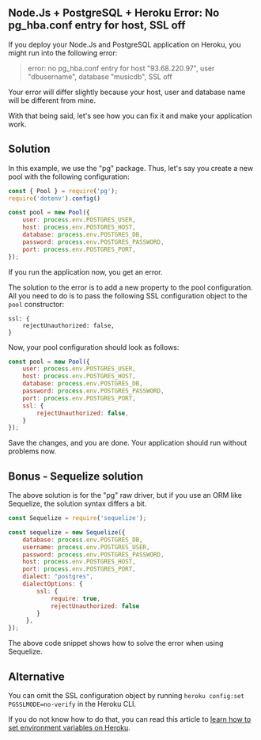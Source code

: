 ## Node.Js + PostgreSQL + Heroku Error: No pg_hba.conf entry for host, SSL off

If you deploy your Node.Js and PostgreSQL application on Heroku, you might run into the following error:

> error: no pg_hba.conf entry for host "93.68.220.97", user "dbusername", database "musicdb", SSL off

Your error will differ slightly because your host, user and database name will be different from mine.

With that being said, let's see how you can fix it and make your application work.

## Solution

In this example, we use the "pg" package. Thus, let's say you create a new pool with the following configuration:

```javascript
const { Pool } = require('pg');
require('dotenv').config()

const pool = new Pool({
    user: process.env.POSTGRES_USER,
    host: process.env.POSTGRES_HOST,
    database: process.env.POSTGRES_DB,
    password: process.env.POSTGRES_PASSWORD,
    port: process.env.POSTGRES_PORT,
});
```

If you run the application now, you get an error.

The solution to the error is to add a new property to the pool configuration. All you need to do is to pass the following SSL configuration object to the `pool` constructor:

```
ssl: {
    rejectUnauthorized: false,
}
```

Now, your pool configuration should look as follows:

```javascript
const pool = new Pool({
    user: process.env.POSTGRES_USER,
    host: process.env.POSTGRES_HOST,
    database: process.env.POSTGRES_DB,
    password: process.env.POSTGRES_PASSWORD,
    port: process.env.POSTGRES_PORT,
    ssl: {
        rejectUnauthorized: false,
    }
});
```

Save the changes, and you are done. Your application should run without problems now.

## Bonus - Sequelize solution

The above solution is for the "pg" raw driver, but if you use an ORM like Sequelize, the solution syntax differs a bit.

```javascript
const Sequelize = require('sequelize');

const sequelize = new Sequelize({
    database: process.env.POSTGRES_DB,
    username: process.env.POSTGRES_USER,
    password: process.env.POSTGRES_PASSWORD,
    host: process.env.POSTGRES_HOST,
    port: process.env.POSTGRES_PORT,
    dialect: "postgres",
    dialectOptions: {
        ssl: {
            require: true,
            rejectUnauthorized: false
        }
     },
});
```

The above code snippet shows how to solve the error when using Sequelize.

## Alternative

You can omit the SSL configuration object by running `heroku config:set PGSSLMODE=no-verify` in the Heroku CLI.

If you do not know how to do that, you can read this article to [learn how to set environment variables on Heroku](https://catalins.tech/heroku-environment-variables).